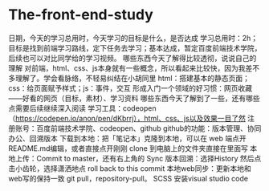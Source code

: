 # The-front-end-study
日期，今天的学习总用时，今天学习的目标是什么，是否达成
    学习总用时：2h；目标是找到前端学习路线，定下任务去学习；基本达成，暂定百度前端技术学院，后续也可以对比同学给的学习视频。
哪些东西今天了解得比较透彻，说说自己的理解
    对前端，html、css、js本身就有一些概念，所以看起来比较快，因为我差不多理解了。学会看脉络，不轻易纠结在小胡同里
    html：搭建基本的静态页面；css：给页面赋予样式；js：事件，交互
    形成入门一个领域的好习惯：网页收藏——好看的网页（目标，素材）、学习资料
哪些东西今天了解到了一些，还有哪些点需要后续继续深入阅读
    学习工具：codeopen（https://codepen.io/anon/pen/dKbrrj），html、css、js以及效果一目了然
    注册账号：百度前端技术学院、codeopen、github
    github的功能：版本管理、协同办公、回溯版本
    下载到本地：把「笔记本」克隆到本地，可以在 web 端点开README.md编辑，或者直接点开刚刚 clone 到电脑上的文件夹直接在里面写
    本地上传：Commit to master，还有右上角的 Sync 
    版本回溯：选择History 然后点击小齿轮，选择潇洒地点 roll back to this commit
    本地web同步：更新本地和web写的保持一致 git pull，repository-pull。
    SCSS
    安装visual studio code
